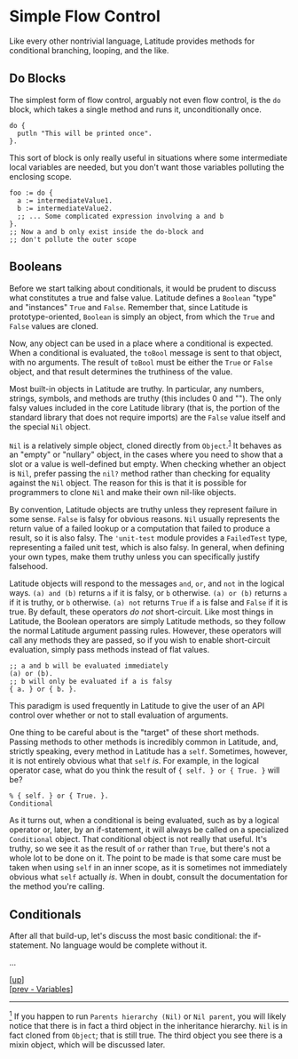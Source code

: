 
# Simple Flow Control

Like every other nontrivial language, Latitude provides methods for
conditional branching, looping, and the like.

## Do Blocks

The simplest form of flow control, arguably not even flow control, is
the `do` block, which takes a single method and runs it,
unconditionally once.

    do {
      putln "This will be printed once".
    }.

This sort of block is only really useful in situations where some
intermediate local variables are needed, but you don't want those
variables polluting the enclosing scope.

    foo := do {
      a := intermediateValue1.
      b := intermediateValue2.
      ;; ... Some complicated expression involving a and b
    }.
    ;; Now a and b only exist inside the do-block and
    ;; don't pollute the outer scope

## Booleans

Before we start talking about conditionals, it would be prudent to
discuss what constitutes a true and false value. Latitude defines a
`Boolean` "type" and "instances" `True` and `False`. Remember that,
since Latitude is prototype-oriented, `Boolean` is simply an object,
from which the `True` and `False` values are cloned.

Now, any object can be used in a place where a conditional is
expected. When a conditional is evaluated, the `toBool` message is
sent to that object, with no arguments. The result of `toBool` must be
either the `True` or `False` object, and that result determines the
truthiness of the value.

Most built-in objects in Latitude are truthy. In particular, any
numbers, strings, symbols, and methods are truthy (this includes 0 and
""). The only falsy values included in the core Latitude library (that
is, the portion of the standard library that does not require imports)
are the `False` value itself and the special `Nil` object.

`Nil` is a relatively simple object, cloned directly from
`Object`.<sup><a name="footnote-01a"
href="#user-content-footnote-01f">1</a></sup> It behaves as an "empty"
or "nullary" object, in the cases where you need to show that a slot
or a value is well-defined but empty. When checking whether an object
is `Nil`, prefer passing the `nil?` method rather than checking for
equality against the `Nil` object. The reason for this is that it is
possible for programmers to clone `Nil` and make their own nil-like
objects.

By convention, Latitude objects are truthy unless they represent
failure in some sense. `False` is falsy for obvious reasons. `Nil`
usually represents the return value of a failed lookup or a
computation that failed to produce a result, so it is also falsy. The
`'unit-test` module provides a `FailedTest` type, representing a
failed unit test, which is also falsy. In general, when defining your
own types, make them truthy unless you can specifically justify
falsehood.

Latitude objects will respond to the messages `and`, `or`, and `not`
in the logical ways. `(a) and (b)` returns `a` if it is falsy, or `b`
otherwise. `(a) or (b)` returns `a` if it is truthy, or `b` otherwise.
`(a) not` returns `True` if `a` is false and `False` if it is true. By
default, these operators *do not* short-circuit. Like most things in
Latitude, the Boolean operators are simply Latitude methods, so they
follow the normal Latitude argument passing rules. However, these
operators will call any methods they are passed, so if you wish to
enable short-circuit evaluation, simply pass methods instead of flat
values.

    ;; a and b will be evaluated immediately
    (a) or (b).
    ;; b will only be evaluated if a is falsy
    { a. } or { b. }.

This paradigm is used frequently in Latitude to give the user of an
API control over whether or not to stall evaluation of arguments.

One thing to be careful about is the "target" of these short methods.
Passing methods to other methods is incredibly common in Latitude,
and, strictly speaking, every method in Latitude has a `self`.
Sometimes, however, it is not entirely obvious what that `self` *is*.
For example, in the logical operator case, what do you think the
result of `{ self. } or { True. }` will be?

    % { self. } or { True. }.
    Conditional

As it turns out, when a conditional is being evaluated, such as by a
logical operator or, later, by an if-statement, it will always be
called on a specialized `Conditional` object. That conditional object
is not really that useful. It's truthy, so we see it as the result of
`or` rather than `True`, but there's not a whole lot to be done on it.
The point to be made is that some care must be taken when using `self`
in an inner scope, as it is sometimes not immediately obvious what
`self` actually *is*. When in doubt, consult the documentation for the
method you're calling.

## Conditionals

After all that build-up, let's discuss the most basic conditional: the
if-statement. No language would be complete without it.

...

[[up](.)]
<br/>[[prev - Variables](vars.md)]

<hr/>

<a name="footnote-01f"
href="#user-content-footnote-01a"><sup>1</sup></a> If you happen to
run `Parents hierarchy (Nil)` or `Nil parent`, you will likely notice
that there is in fact a third object in the inheritance hierarchy.
`Nil` is in fact cloned from `Object`; that is still true. The third
object you see there is a mixin object, which will be discussed later.
